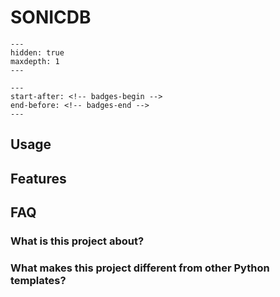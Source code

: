 # SONICDB

```{toctree}
---
hidden: true
maxdepth: 1
---
```

```
---
start-after: <!-- badges-begin -->
end-before: <!-- badges-end -->
---
```

## Usage

## Features

## FAQ

### What is this project about?


### What makes this project different from other Python templates?